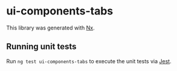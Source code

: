 # ui-components-tabs

This library was generated with [Nx](https://nx.dev).

## Running unit tests

Run `ng test ui-components-tabs` to execute the unit tests via [Jest](https://jestjs.io).
